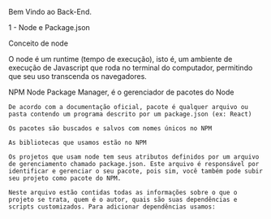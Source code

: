 Bem Vindo ao Back-End.

1 - Node e Package.json

Conceito de node

O node é um runtime (tempo de execução), isto é, um ambiente de execução de Javascript que roda no terminal do computador, permitindo que seu uso transcenda os navegadores.

NPM
    Node Package Manager, é o gerenciador de pacotes do Node
    
    De acordo com a documentação oficial, pacote é qualquer arquivo ou pasta contendo um programa descrito por um package.json (ex: React)

    Os pacotes são buscados e salvos com nomes únicos no NPM

    As bibliotecas que usamos estão no NPM

    Os projetos que usam node tem seus atributos definidos por um arquivo de gerenciamento chamado package.json. Este arquivo é responsável por identificar e gerenciar o seu pacote, pois sim, você também pode subir seu projeto como pacote do NPM.

    Neste arquivo estão contidas todas as informações sobre o que o projeto se trata, quem é o autor, quais são suas dependências e scripts customizados. Para adicionar dependências usamos:

        